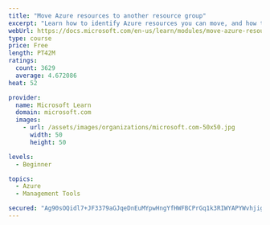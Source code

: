```yaml
---
title: "Move Azure resources to another resource group"
excerpt: "Learn how to identify Azure resources you can move, and how to move them to a new resource group."
webUrl: https://docs.microsoft.com/en-us/learn/modules/move-azure-resources-another-resource-group/
type: course
price: Free
length: PT42M
ratings:
  count: 3629
  average: 4.672086
heat: 52

provider:
  name: Microsoft Learn
  domain: microsoft.com
  images:
    - url: /assets/images/organizations/microsoft.com-50x50.jpg
      width: 50
      height: 50

levels:
  - Beginner

topics:
  - Azure
  - Management Tools

secured: "Ag90sOQidl7+JF3379aGJqeDnEuMYpwHngYfHWFBCPrGq1k3RIWYAPYWvhjigcer9IvINoKddGlMpdRe+rAx7NrpNpxfYvlJQd0qaHtYDdjtHJQKkVvFkN3uB9IoBrm3ne7Hw0RIE01JyJJXjpb0lb0YAa77si3xlMe1DDu04gq8Ol+MDAUzl18sEc2lgH15LaM/Mi8TNBc6BnSp1yUoaKgSFbY9r000yeNnizy7XyD+2WqaU8byvWGGLbQPEZ/TMET82FrWyCW4SVrn5K9bSM3FIwjLYasPaSbMLzn5D2PvE5HptTyTzpnaDRyNAaQ9vDpya3QpV+5gfZ6BpWAQ8db+4FGcw8IZCLn0NuiQ/8JoDm/DUmph8JBjNwY+jsUfylxXVHd9Lcl/Zg+gAKhS4P82s20JeYA9jJoJfvahpLs=;UDYHSf3JuUMOtv9OAeH4pg=="
---
```


